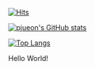 [![Hits](https://hits.seeyoufarm.com/api/count/incr/badge.svg?url=https%3A%2F%2Fgithub.com%2Fpjueon%2Fpjueon%2F&count_bg=%2379C83D&title_bg=%23555555&icon=&icon_color=%23E7E7E7&title=hits&edge_flat=false)](https://hits.seeyoufarm.com)

[![pjueon's GitHub stats](https://github-readme-stats.vercel.app/api?username=pjueon)](https://github.com/anuraghazra/github-readme-stats)

[![Top Langs](https://github-readme-stats.vercel.app/api/top-langs/?username=pjueon)](https://github.com/anuraghazra/github-readme-stats)

Hello World!  
